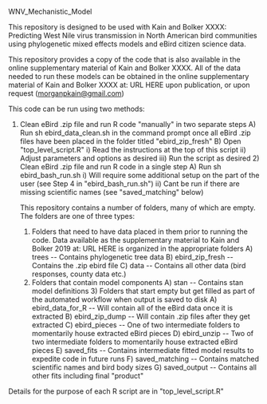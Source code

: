 WNV_Mechanistic_Model

This repository is designed to be used with Kain and Bolker XXXX: Predicting West Nile virus transmission in North American bird communities using phylogenetic mixed effects models and eBird citizen science data. <br />

This repository provides a copy of the code that is also available in the online supplementary material of Kain and Bolker XXXX. All of the data needed to run these models can be obtained in the online supplementary material of Kain and Bolker XXXX at: URL HERE upon publication, or upon request (morganpkain@gmail.com) <br />

This code can be run using two methods:

1) Clean eBird .zip file and run R code "manually" in two separate steps
		A) Run sh ebird_data_clean.sh in the command prompt once all eBird .zip files have been placed in the folder titled "ebird_zip_fresh"
		B) Open "top_level_script.R"
			i) Read the instructions at the top of this script
			ii) Adjust parameters and options as desired
			iii) Run the script as desired
	2) Clean eBird .zip file and run R code in a single step
		A) Run sh ebird_bash_run.sh 
			i) Will require some additional setup on the part of the user (see Step 4 in "ebird_bash_run.sh")
			ii) Cant be run if there are missing scientific names (see "saved_matching" below) 
	
	This repository contains a number of folders, many of which are empty. The folders are one of three types:			
	1) Folders that need to have data placed in them prior to running the code. Data available as the supplementary material to Kain and Bolker 2019 at: URL HERE is organized in the appropriate folders
		A) trees -- Contains phylogenetic tree data
		B) ebird_zip_fresh -- Contains the .zip ebird file
		C) data -- Contains all other data (bird responses, county data etc.)
	2) Folders that contain model components
		A) stan -- Contains stan model definitions
        3) Folders that start empty but get filled as part of the automated workflow when output is saved to disk
        		A) ebird_data_for_R -- Will contain all of the eBird data once it is extracted
        		B) ebird_zip_dump -- Will contain .zip files after they get extracted
		C) ebird_pieces -- One of two intermediate folders to momentarily house extracted eBird pieces
		D) ebird_unzip -- Two of two intermediate folders to momentarily house extracted eBird pieces
		E) saved_fits -- Contains intermediate fitted model results to expedite code in future runs
		F) saved_matching -- Contains matched scientific names and bird body sizes
		G) saved_output -- Contains all other fits including final "product"

Details for the purpose of each R script are in "top_level_script.R"
	
